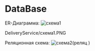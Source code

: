 # DataBase

ER-Диаграмма:
![схема1](https://user-images.githubusercontent.com/95088360/158701805-96baac37-0ab6-4270-a5e2-447d2a11aaa3.PNG)

DeliveryService/схема1.PNG

Реляционная схема:
![схема2(реляц )](https://user-images.githubusercontent.com/95088360/158701564-1417a782-8de6-425c-b8cb-2a0a0b42931a.PNG)
